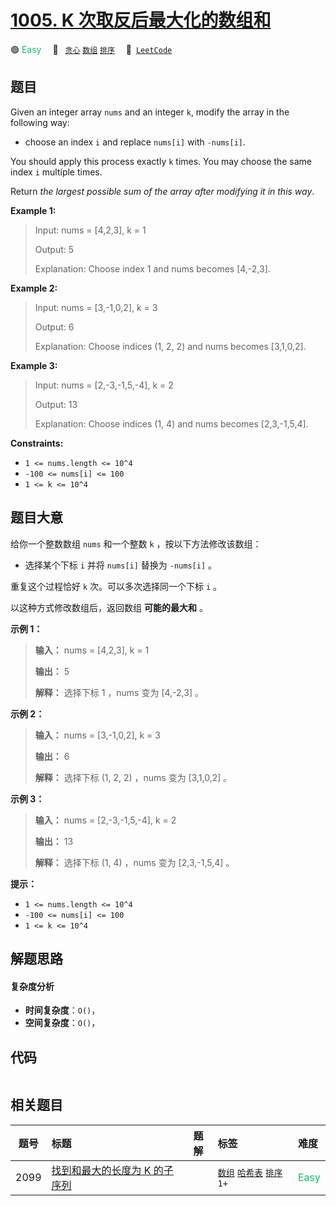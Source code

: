 # [1005. K 次取反后最大化的数组和](https://leetcode.com/problems/maximize-sum-of-array-after-k-negations)

🟢 <font color=#15bd66>Easy</font>&emsp; 🔖&ensp; [`贪心`](/tag/greedy.md) [`数组`](/tag/array.md) [`排序`](/tag/sorting.md)&emsp; 🔗&ensp;[`LeetCode`](https://leetcode.com/problems/maximize-sum-of-array-after-k-negations)

## 题目

Given an integer array `nums` and an integer `k`, modify the array in the
following way:

  * choose an index `i` and replace `nums[i]` with `-nums[i]`.

You should apply this process exactly `k` times. You may choose the same index
`i` multiple times.

Return _the largest possible sum of the array after modifying it in this way_.



**Example 1:**

> Input: nums = [4,2,3], k = 1
> 
> Output: 5
> 
> Explanation: Choose index 1 and nums becomes [4,-2,3].

**Example 2:**

> Input: nums = [3,-1,0,2], k = 3
> 
> Output: 6
> 
> Explanation: Choose indices (1, 2, 2) and nums becomes [3,1,0,2].

**Example 3:**

> Input: nums = [2,-3,-1,5,-4], k = 2
> 
> Output: 13
> 
> Explanation: Choose indices (1, 4) and nums becomes [2,3,-1,5,4].

**Constraints:**

  * `1 <= nums.length <= 10^4`
  * `-100 <= nums[i] <= 100`
  * `1 <= k <= 10^4`


## 题目大意

给你一个整数数组 `nums` 和一个整数 `k` ，按以下方法修改该数组：

  * 选择某个下标 `i` 并将 `nums[i]` 替换为 `-nums[i]` 。

重复这个过程恰好 `k` 次。可以多次选择同一个下标 `i` 。

以这种方式修改数组后，返回数组 **可能的最大和** 。



**示例 1：**

> 
> 
> 
> 
> 
> **输入：** nums = [4,2,3], k = 1
> 
> **输出：** 5
> 
> **解释：** 选择下标 1 ，nums 变为 [4,-2,3] 。
> 
> 

**示例 2：**

> 
> 
> 
> 
> 
> **输入：** nums = [3,-1,0,2], k = 3
> 
> **输出：** 6
> 
> **解释：** 选择下标 (1, 2, 2) ，nums 变为 [3,1,0,2] 。
> 
> 

**示例 3：**

> 
> 
> 
> 
> 
> **输入：** nums = [2,-3,-1,5,-4], k = 2
> 
> **输出：** 13
> 
> **解释：** 选择下标 (1, 4) ，nums 变为 [2,3,-1,5,4] 。
> 
> 



**提示：**

  * `1 <= nums.length <= 10^4`
  * `-100 <= nums[i] <= 100`
  * `1 <= k <= 10^4`


## 解题思路

#### 复杂度分析

- **时间复杂度**：`O()`，
- **空间复杂度**：`O()`，

## 代码

```javascript

```

## 相关题目

<!-- prettier-ignore -->
| 题号 | 标题 | 题解 | 标签 | 难度 |
| :------: | :------ | :------: | :------ | :------ |
| 2099 | [找到和最大的长度为 K 的子序列](https://leetcode.com/problems/find-subsequence-of-length-k-with-the-largest-sum) |  |  [`数组`](/tag/array.md) [`哈希表`](/tag/hash-table.md) [`排序`](/tag/sorting.md) `1+` | <font color=#15bd66>Easy</font> |